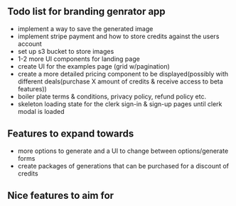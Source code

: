 ## Todo list for branding genrator app

- implement a way to save the generated image
- implement stripe payment and how to store credits against the users account
- set up s3 bucket to store images
- 1-2 more UI components for landing page
- create UI for the examples page (grid w/pagination)
- create a more detailed pricing component to be displayed(possibly with different deals(purchase X amount of credits & receive access to beta features))
- boiler plate terms & conditions, privacy policy, refund policy etc.
- skeleton loading state for the clerk sign-in & sign-up pages until clerk modal is loaded

## Features to expand towards

- more options to generate and a UI to change between options/generate forms
- create packages of generations that can be purchased for a discount of credits

## Nice features to aim for
